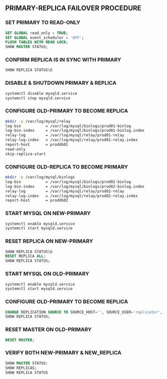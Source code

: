 ## PRIMARY-REPLICA FAILOVER PROCEDURE

### SET PRIMARY TO READ-ONLY
```sql
SET GLOBAL read_only = TRUE;
SET GLOBAL event_scheduler = 'OFF';
FLUSH TABLES WITH READ LOCK;
SHOW MASTER STATUS;
```

### CONFIRM REPLICA IS IN SYNC WITH PRIMARY
```sql
SHOW REPLICA STATUS\G
```

### DISABLE & SHUTDOWN PRIMARY & REPLICA
```sh
systemctl disable mysqld.service
systemctl stop mysqld.service
```

### CONFIGURE OLD-PRIMARY TO BECOME REPLICA 
```sh
mkdir -p /var/log/mysql/relay
log-bin           = /var/log/mysql/binlogs/prod01-binlog
log-bin-index     = /var/log/mysql/binlogs/prod01-binlog.index
relay-log         = /var/log/mysql/relay/prod01-relay
relay-log-index   = /var/log/mysql/relay/prod01-relay.index
report-host       = proddb01
read-only
skip-replica-start
```

### CONFIGURE OLD-REPLICA TO BECOME PRIMARY 
```sh
mkdir -p /var/log/mysql/binlogs
log-bin           = /var/log/mysql/binlogs/prod02-binlog
log-bin-index     = /var/log/mysql/binlogs/prod02-binlog.index
relay-log         = /var/log/mysql/relay/prod02-relay
relay-log-index   = /var/log/mysql/relay/prod02-relay.index
report-host       = proddb02
```

### START MYSQL ON NEW-PRIMARY
```sh
systemctl enable mysqld.service
systemctl start mysqld.service
```

### RESET REPLICA ON NEW-PRIMARY
```sql
SHOW REPLICA STATUS\G
RESET REPLICA ALL;
SHOW REPLICA STATUS;
```

### START MYSQL ON OLD-PRIMARY
```sh
systemctl enable mysqld.service
systemctl start mysqld.service
```

### CONFIGURE OLD-PRIMARY TO BECOME REPLICA
```sql
CHANGE REPLICATION SOURCE TO SOURCE_HOST='', SOURCE_USER='replicator', SOURCE_PASSWORD='', SOURCE_AUTO_POSITION=1;
SHOW REPLICA STATUS;
```

### RESET MASTER ON OLD-PRIMARY
```sql
RESET MASTER;
```

### VERIFY BOTH NEW-PRIMARY & NEW_REPLICA
```sql
SHOW MASTER STATUS:
SHOW REPLICAS;
SHOW REPLICA STATUS
```
